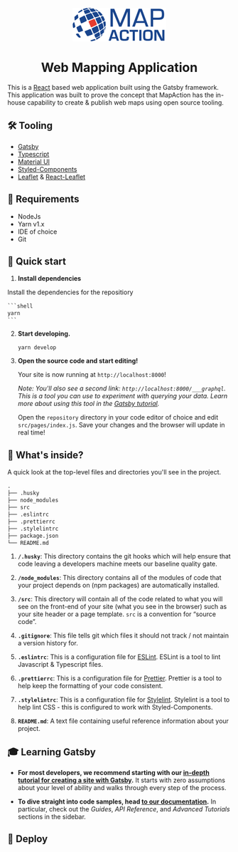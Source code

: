 <p align="center">
  <a href="https://www.gatsbyjs.com">
    <img alt="MapAction" src="./src/images/logo.svg" width="210" />
  </a>
</p>
<h1 align="center">
Web Mapping Application
</h1>

This is a [React](https://reactjs.org/) based web application built using the Gatsby framework. This application was built to prove the concept that MapAction has the in-house capability to create & publish web maps using open source tooling.

## 🛠 Tooling

-   [Gatsby](https://www.gatsbyjs.com)
-   [Typescript](https://www.typescriptlang.org/)
-   [Material UI](https://material-ui.com)
-   [Styled-Components](https://styled-components.com/)
-   [Leaflet](https://leafletjs.com/) & [React-Leaflet](https://react-leaflet.js.org/)

## 🚦 Requirements

-   NodeJs
-   Yarn v1.x
-   IDE of choice
-   Git

## 🚀 Quick start

1.  **Install dependencies**

Install the dependencies for the repositiory

    ```shell
    yarn
    ```

2.  **Start developing.**

    ```shell
    yarn develop
    ```

3.  **Open the source code and start editing!**

    Your site is now running at `http://localhost:8000`!

    _Note: You'll also see a second link: _`http://localhost:8000/___graphql`_. This is a tool you can use to experiment with querying your data. Learn more about using this tool in the [Gatsby tutorial](https://www.gatsbyjs.com/tutorial/part-five/#introducing-graphiql)._

    Open the `repository` directory in your code editor of choice and edit `src/pages/index.js`. Save your changes and the browser will update in real time!

## 🧐 What's inside?

A quick look at the top-level files and directories you'll see in the project.

    .
    ├── .husky
    ├── node_modules
    ├── src
    ├── .eslintrc
    ├── .prettierrc
    ├── .stylelintrc
    ├── package.json
    └── README.md

1.  **`/.husky`**: This directory contains the git hooks which will help ensure that code leaving a developers machine meets our baseline quality gate.

1.  **`/node_modules`**: This directory contains all of the modules of code that your project depends on (npm packages) are automatically installed.

1.  **`/src`**: This directory will contain all of the code related to what you will see on the front-end of your site (what you see in the browser) such as your site header or a page template. `src` is a convention for “source code”.

1.  **`.gitignore`**: This file tells git which files it should not track / not maintain a version history for.

1.  **`.eslintrc`**: This is a configuration file for [ESLint](https://eslint.org/). ESLint is a tool to lint Javascript & Typescript files.

1.  **`.prettierrc`**: This is a configuration file for [Prettier](https://prettier.io/). Prettier is a tool to help keep the formatting of your code consistent.

1.  **`.stylelintrc`**: This is a configuration file for [Stylelint](https://stylelint.io/). Stylelint is a tool to help lint CSS - this is configured to work with Styled-Components.

1.  **`README.md`**: A text file containing useful reference information about your project.

## 🎓 Learning Gatsby

-   **For most developers, we recommend starting with our [in-depth tutorial for creating a site with Gatsby](https://www.gatsbyjs.com/tutorial/).** It starts with zero assumptions about your level of ability and walks through every step of the process.

-   **To dive straight into code samples, head [to our documentation](https://www.gatsbyjs.com/docs/).** In particular, check out the _Guides_, _API Reference_, and _Advanced Tutorials_ sections in the sidebar.

## 💫 Deploy
